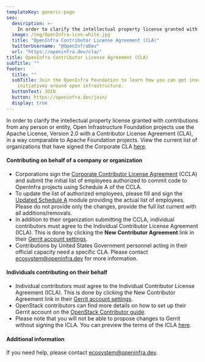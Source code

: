 ```yaml
---
templateKey: generic-page
seo:
  description: >-
    In order to clarify the intellectual property license granted with Contributions from any person or entity, Open Infrastructure Foundation projects use the Apache-2 license with a Contributor License Agreement (CLA), in a way comparable to Apache Foundation projects.
  image: /img/OpenInfra-icon-white.jpg
  title: "OpenInfra Contributor License Agreement (CLA)"
  twitterUsername: "@OpenInfraDev"
  url: "https://openinfra.dev/cla/"
title: OpenInfra Contributor License Agreement (CLA)
subTitle: ""
footer:
  title: ""
  subTitle: Join the OpenInfra Foundation to learn how you can get involved in
    initiatives around open infrastructure.
  buttonText: JOIN
  button: https://openinfra.dev/join/
  display: true
---
```


In order to clarify the intellectual property license granted with contributions from any person or entity, Open Infrastructure Foundation projects use the Apache License, Version 2.0 with a Contributor License Agreement (CLA), in a way comparable to Apache Foundation projects. View the current list of organizations that have signed the Corporate CLA [here](/contributors/corporate). 

#### Contributing on behalf of a company or organization

- Corporations sign the [Corporate Contributor License Agreement](https://openstack.na1.echosign.com/public/esignWidget?wid=CBFCIBAA3AAABLblqZhDTAMq6kgSf2UdgX9jC5CunsY_C0R-X3vHFJFCKdM4DPQOuok5yutkKOlIFXMHDiW8*) (CCLA) and submit the initial list of employees authorized to commit code to OpenInfra projects using Schedule A of the CCLA.
- To update the list of authorized employees, please fill and sign the [Updated Schedule A](https://openstack.na1.echosign.com/public/esignWidget?wid=CBFCIBAA3AAABLblqZhAvE484IFkdlIg0ymoEWqQnfFfRkEl4TyggI0pKr0a3KvH99UavR52q22fXWoj3pwM*) module providing the actual list of employees. Please do not provide only the changes, provide the full list current with all additions/removals.
- In addition to their organization submitting the CCLA, individual contributors must agree to the Individual Contributor License Agreement (ICLA). This is done by clicking the **New Contributor Agreement** link in their [Gerrit account settings](https://review.opendev.org/settings/#Agreements).
- Contributions by United States Government personnel acting in their official capacity need a specific CLA. Please contact [ecosystem@openinfra.dev](mailto:ecosystem@openinfra.dev) for more information.

#### Individuals contributing on their behalf

- Individual contributors must agree to the Individual Contributor License Agreement (ICLA). This is done by clicking the New Contributor Agreement link in their [Gerrit account settings](https://review.opendev.org/settings/#Agreements).
- OpenStack contributors can find more details on how to set up their Gerrit account on the [OpenStack Contributor guide](https://docs.openstack.org/contributors/common/setup-gerrit.html).
- Please note that you will not be able to propose changes to Gerrit without signing the ICLA. You can preview the terms of the ICLA [here](https://review.opendev.org/static/cla.html).

#### Additional information

If you need help, please contact [ecosystem@openinfra.dev](mailto:ecosystem@openinfra.dev).
